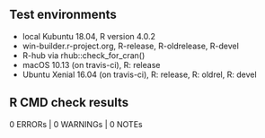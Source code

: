 ## Test environments
* local Kubuntu 18.04, R version 4.0.2
* win-builder.r-project.org, R-release, R-oldrelease, R-devel
* R-hub via rhub::check_for_cran()
* macOS 10.13 (on travis-ci), R: release
* Ubuntu Xenial 16.04 (on travis-ci), R: release, R: oldrel, R: devel

## R CMD check results
0 ERRORs | 0 WARNINGs | 0 NOTEs
